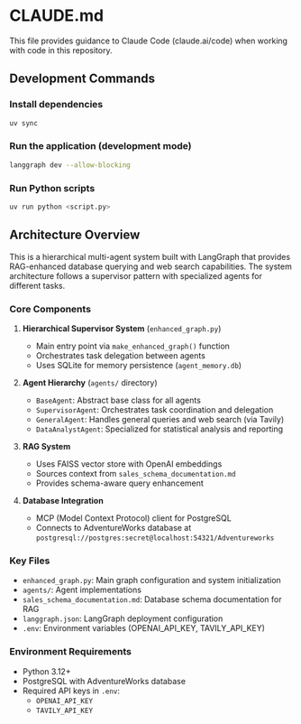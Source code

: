 # CLAUDE.md

This file provides guidance to Claude Code (claude.ai/code) when working with code in this repository.

## Development Commands

### Install dependencies
```bash
uv sync
```

### Run the application (development mode)
```bash
langgraph dev --allow-blocking
```

### Run Python scripts
```bash
uv run python <script.py>
```

## Architecture Overview

This is a hierarchical multi-agent system built with LangGraph that provides RAG-enhanced database querying and web search capabilities. The system architecture follows a supervisor pattern with specialized agents for different tasks.

### Core Components

1. **Hierarchical Supervisor System** (`enhanced_graph.py`)
   - Main entry point via `make_enhanced_graph()` function
   - Orchestrates task delegation between agents
   - Uses SQLite for memory persistence (`agent_memory.db`)

2. **Agent Hierarchy** (`agents/` directory)
   - `BaseAgent`: Abstract base class for all agents
   - `SupervisorAgent`: Orchestrates task coordination and delegation
   - `GeneralAgent`: Handles general queries and web search (via Tavily)
   - `DataAnalystAgent`: Specialized for statistical analysis and reporting

3. **RAG System**
   - Uses FAISS vector store with OpenAI embeddings
   - Sources context from `sales_schema_documentation.md`
   - Provides schema-aware query enhancement

4. **Database Integration**
   - MCP (Model Context Protocol) client for PostgreSQL
   - Connects to AdventureWorks database at `postgresql://postgres:secret@localhost:54321/Adventureworks`

### Key Files

- `enhanced_graph.py`: Main graph configuration and system initialization
- `agents/`: Agent implementations
- `sales_schema_documentation.md`: Database schema documentation for RAG
- `langgraph.json`: LangGraph deployment configuration
- `.env`: Environment variables (OPENAI_API_KEY, TAVILY_API_KEY)

### Environment Requirements

- Python 3.12+
- PostgreSQL with AdventureWorks database
- Required API keys in `.env`:
  - `OPENAI_API_KEY`
  - `TAVILY_API_KEY`
